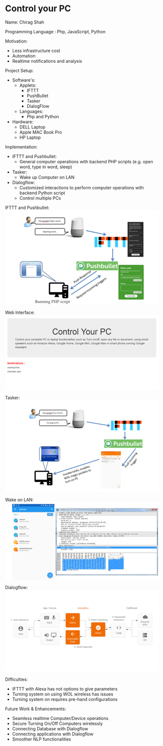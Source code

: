 # Control your PC
Name: Chirag  Shah

Programming Language : Php, JavaScript, Python 

Motivation:
 - Less infrastructure cost
 - Automation
 - Realtime notifications and analysis
 
Project Setup:
 - Software's:
	- Applets:
		- IFTTT
		- PushBullet
		- Tasker
		- DialogFlow
	- Languages:
		- Php and Python
 - Hardware:
   - DELL Laptop
   - Apple MAC Book Pro
   - HP Laptop

Implementation:
- IFTTT and Pushbullet:
	- General computer operations with backend PHP scripts (e.g. open word, type in word, sleep)
- Tasker:
	- Wake up Computer on LAN
- Dialogflow:
	- Customized interactions to perform computer operations with backend Python script
	- Control multiple PCs 

IFTTT and Pushbullet:
![Overview](https://github.com/shahchiragh/Control-your-PC/blob/master/images/architecture.PNG)

Web Interface: 
![Web](https://github.com/shahchiragh/Control-your-PC/blob/master/images/web_interface.PNG)

Tasker: 
![Web](https://github.com/shahchiragh/Control-your-PC/blob/master/images/tasker.PNG)

Wake on LAN: 
![Web](https://github.com/shahchiragh/Control-your-PC/blob/master/images/WOL.PNG)

Dialogflow: 
![Web](https://github.com/shahchiragh/Control-your-PC/blob/master/images/diagflow.PNG)

Difficulties:
 - IFTTT with Alexa has not options to give parameters
 - Turning system on using WOL wireless has issues
 - Turning system on requires pre-hand configurations

Future Work & Enhancements:
 - Seamless realtime Computer/Device operations 
 - Secure Turning On/Off Computers wirelessly
 - Connecting Database with Dialogflow
 - Connecting applications with Dialogflow
 - Smoother NLP functionalities



